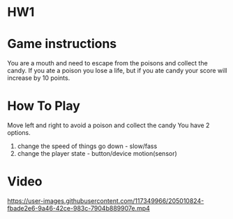 # HW1

# Game instructions
You are a mouth and need to escape from the poisons and collect the candy.
If you ate a poison you lose a life, but if you ate candy your score will increase by 10 points.

# How To Play
Move left and right to avoid a poison and collect the candy
You have 2 options.
1. change the speed of things go down - slow/fass
2. change the player state - button/device motion(sensor)



# Video
https://user-images.githubusercontent.com/117349966/205010824-fbade2e6-9a46-42ce-983c-7904b889907e.mp4

